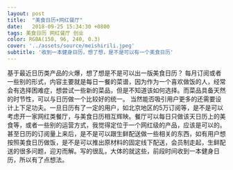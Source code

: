 ```yaml
---
layout: post
title:  "美食日历+网红餐厅"
date:   2018-09-25 15:34:30 +0800
tags: 美食日历 网红餐厅 创业
color: RGBA(150, 96, 240, 0.3)
cover: '../assets/source/meishirili.jpeg'
subtitle: '收到一本健身日历，想了想，是不是可以有一个美食日历'
--- 
```


基于最近日历类产品的火爆，想了想是不是可以出一版美食日历？ 
每月订阅或者一些别的形式，内容主要就是每日一餐的菜谱，因为作为一个喜欢做饭的人，经常会有选择困难症，想尝试一些新的菜品，但是不知道该如何选择。而菜品具备天然的时节性，可以与日历做一个比较好的统一。
当然能否吸引用户更多的还需要设计上下足功夫。一旦日历有了一定的用户，如北京地区的5万订阅等，是不是可以考虑开一家网红类餐厅，与美食日历相互辉映。餐厅可以每日只做该天日历上的美食等，或者一些别的运营方式，我觉得定位于一个网红级的产品，应该是可以的。甚至日历的订阅量上来后，是不是可以跟生鲜配送做一些相关的东西，如有用户想按照美食日历做饭，是不是可以推出原材料的固定线下配送，会员制走起，生鲜配送的很多问题，迎刃而解。写的很乱，大体的就这些，前段时间收到一本健身日历，所以有了点想法。
